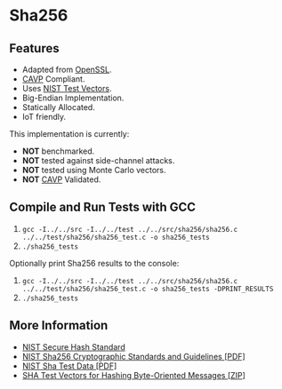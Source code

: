 
# Sha256

## Features

- Adapted from [OpenSSL](https://github.com/openssl/openssl).
- [CAVP](https://csrc.nist.gov/Projects/cryptographic-algorithm-validation-program) Compliant.
- Uses [NIST Test Vectors](https://csrc.nist.gov/Projects/cryptographic-algorithm-validation-program/Secure-Hashing).
- Big-Endian Implementation.
- Statically Allocated.
- IoT friendly.

This implementation is currently:

- **NOT** benchmarked.
- **NOT** tested against side-channel attacks.
- **NOT** tested using Monte Carlo vectors.
- **NOT** [CAVP](https://csrc.nist.gov/Projects/cryptographic-algorithm-validation-program) Validated.

## Compile and Run Tests with GCC

1) `gcc -I../../src -I../../test ../../src/sha256/sha256.c ../../test/sha256/sha256_test.c -o sha256_tests`
2) `./sha256_tests`

Optionally print Sha256 results to the console:

1) `gcc -I../../src -I../../test ../../src/sha256/sha256.c ../../test/sha256/sha256_test.c -o sha256_tests -DPRINT_RESULTS`
2) `./sha256_tests`

## More Information

- [NIST Secure Hash Standard](https://csrc.nist.gov/publications/detail/fips/180/4/final)
- [NIST Sha256 Cryptographic Standards and Guidelines [PDF]](https://csrc.nist.gov/CSRC/media/Projects/Cryptographic-Standards-and-Guidelines/documents/examples/SHA256.pdf)
- [NIST Sha Test Data [PDF]](https://csrc.nist.gov/CSRC/media/Projects/Cryptographic-Standards-and-Guidelines/documents/examples/SHA2_Additional.pdf)
- [SHA Test Vectors for Hashing Byte-Oriented Messages [ZIP]](https://csrc.nist.gov/CSRC/media/Projects/Cryptographic-Algorithm-Validation-Program/documents/shs/shabytetestvectors.zip)
